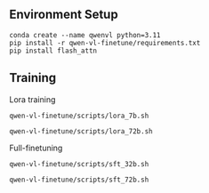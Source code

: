 ## Environment Setup
```
conda create --name qwenvl python=3.11
pip install -r qwen-vl-finetune/requirements.txt
pip install flash_attn
```

## Training

Lora training
```
qwen-vl-finetune/scripts/lora_7b.sh
```
```
qwen-vl-finetune/scripts/lora_72b.sh
```

Full-finetuning
```
qwen-vl-finetune/scripts/sft_32b.sh
```
```
qwen-vl-finetune/scripts/sft_72b.sh
```
